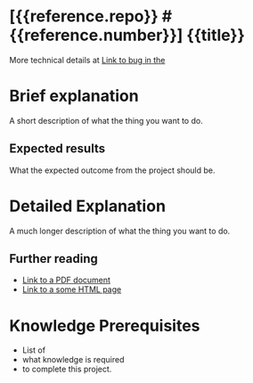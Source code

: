 # [{{reference.repo}} #{{reference.number}}] {{title}}

More technical details at [Link to bug in the ](http://github.com/SymbiFlow/{{reference.repo}}/issues/{{reference.number}})

# Brief explanation

A short description of what the thing you want to do.

## Expected results

What the expected outcome from the project should be.

# Detailed Explanation

A much longer description of what the thing you want to do.

## Further reading

 * [Link to a PDF document](http://abc/abc.pdf)
 * [Link to a some HTML page](http://abc/abc.html)

# Knowledge Prerequisites

 * List of
 * what knowledge is required
 * to complete this project.
